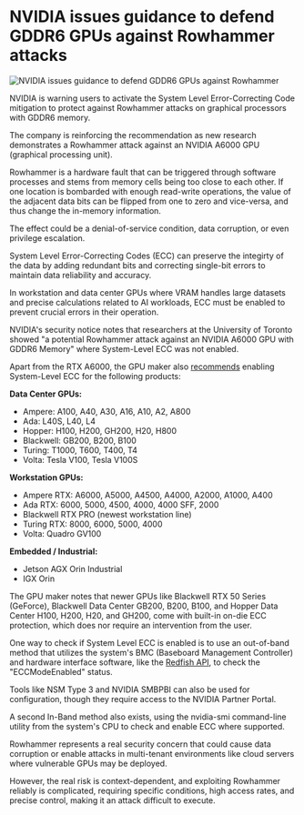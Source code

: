 # NVIDIA issues guidance to defend GDDR6 GPUs against Rowhammer attacks

![NVIDIA issues guidance to defend GDDR6 GPUs against Rowhammer](https://www.bleepstatic.com/content/hl-images/2022/03/01/NVIDIA___headpic.jpg)

NVIDIA is warning users to activate the System Level Error-Correcting Code mitigation to protect against Rowhammer attacks on graphical processors with GDDR6 memory.

The company is reinforcing the recommendation as new research demonstrates a Rowhammer attack against an NVIDIA A6000 GPU (graphical processing unit).

Rowhammer is a hardware fault that can be triggered through software processes and stems from memory cells being too close to each other. If one location is bombarded with enough read-write operations, the value of the adjacent data bits can be flipped from one to zero and vice-versa, and thus change the in-memory information.

The effect could be a denial-of-service condition, data corruption, or even privilege escalation.

System Level Error-Correcting Codes (ECC) can preserve the integirty of the data by adding redundant bits and correcting single-bit errors to maintain data reliability and accuracy.

In workstation and data center GPUs where VRAM handles large datasets and precise calculations related to AI workloads, ECC must be enabled to prevent crucial errors in their operation.

NVIDIA's security notice notes that researchers at the University of Toronto showed "a potential Rowhammer attack against an NVIDIA A6000 GPU with GDDR6 Memory" where System-Level ECC was not enabled.

Apart from the RTX A6000, the GPU maker also [recommends](https://nvidia.custhelp.com/app/answers/detail/a%5Fid/5671) enabling System-Level ECC for the following products:

**Data Center GPUs:**

* Ampere: A100, A40, A30, A16, A10, A2, A800
* Ada: L40S, L40, L4
* Hopper: H100, H200, GH200, H20, H800
* Blackwell: GB200, B200, B100
* Turing: T1000, T600, T400, T4
* Volta: Tesla V100, Tesla V100S

**Workstation GPUs:**

* Ampere RTX: A6000, A5000, A4500, A4000, A2000, A1000, A400
* Ada RTX: 6000, 5000, 4500, 4000, 4000 SFF, 2000
* Blackwell RTX PRO (newest workstation line)
* Turing RTX: 8000, 6000, 5000, 4000
* Volta: Quadro GV100

**Embedded / Industrial:**

* Jetson AGX Orin Industrial
* IGX Orin

The GPU maker notes that newer GPUs like Blackwell RTX 50 Series (GeForce), Blackwell Data Center GB200, B200, B100, and Hopper Data Center H100, H200, H20, and GH200, come with built-in on-die ECC protection, which does nor require an intervention from the user.

One way to check if System Level ECC is enabled is to use an out-of-band method that utilizes the system's BMC (Baseboard Management Controller) and hardware interface software, like the [Redfish API](https://www.dmtf.org/standards/redfish), to check the "ECCModeEnabled" status.

Tools like NSM Type 3 and NVIDIA SMBPBI can also be used for configuration, though they require access to the NVIDIA Partner Portal.

A second In-Band method also exists, using the nvidia-smi command-line utility from the system's CPU to check and enable ECC where supported.

Rowhammer represents a real security concern that could cause data corruption or enable attacks in multi-tenant environments like cloud servers where vulnerable GPUs may be deployed.

However, the real risk is context-dependent, and exploiting Rowhammer reliably is complicated, requiring specific conditions, high access rates, and precise control, making it an attack difficult to execute.
